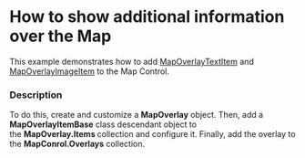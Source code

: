 # How to show additional information over the Map 


This example demonstrates how to add <a href="https://documentation.devexpress.com/WindowsForms/DevExpress.XtraMap.MapOverlayTextItem.class">MapOverlayTextItem</a> and <a href="https://documentation.devexpress.com/WindowsForms/DevExpress.XtraMap.MapOverlayImageItem.class">MapOverlayImageItem</a> to the Map Control.


<h3>Description</h3>

<p>To do this,&nbsp;create and customize a&nbsp;<strong>MapOverlay</strong>&nbsp;object. Then, add&nbsp;a <strong>MapOverlayItemBase</strong>&nbsp;class descendant object to the&nbsp;<strong>MapOverlay.Items&nbsp;</strong>collection and configure it. Finally, add the overlay to the&nbsp;<strong>MapConrol.Overlays</strong>&nbsp;collection.</p>

<br/>


